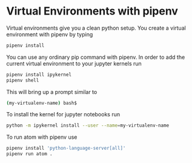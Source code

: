 # Virtual Environments with pipenv

Virtual environments give you a clean python setup. You create a virtual environment with pipenv by typing
```sh
pipenv install
```
You can use any ordinary pip command with pipenv. In order to add the current virtual environment to your jupyter kernels run
```sh
pipenv install ipykernel
pipenv shell
```
This will bring up a prompt similar to
```sh
(my-virtualenv-name) bash$
```
To install the kernel for jupyter notebooks run

```sh
python -m ipykernel install --user --name=my-virtualenv-name
```


To run atom with pipenv use
```sh
pipenv install 'python-language-server[all]'
pipenv run atom .
```
